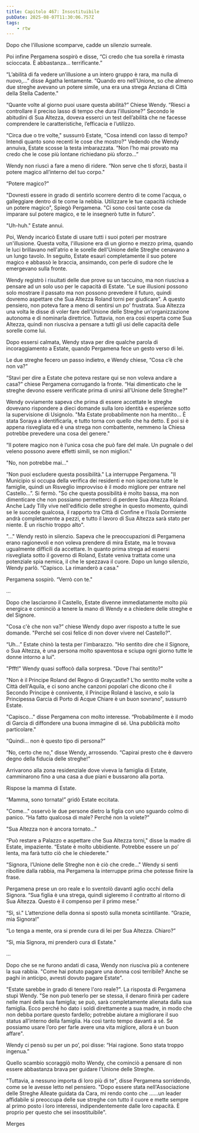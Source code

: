 ```yaml
---
title: Capitolo 467: Insostituibile
pubDate: 2025-08-07T11:30:06.757Z
tags:
    - rtw
---
```















Dopo che l’illusione scomparve, cadde un silenzio surreale.


Poi infine Pergamena sospirò e disse, “Ci credo che tua sorella è rimasta scioccata. È abbastanza… terrificante.”


“L’abilità di fa vedere un’illusione a un intero gruppo è rara, ma nulla di nuovo,…” disse Agatha lentamente. “Quando ero nell’Unione, so che almeno due streghe avevano un potere simile, una era una strega Anziana di Città della Stella Cadente."


“Quante volte al giorno puoi usare questa abilità?” Chiese Wendy. “Riesci a controllare il preciso lasso di tempo che dura l’illusione?” Secondo le abitudini di Sua Altezza, doveva esserci un test dell’abilità che ne facesse comprendere le caratteristiche, l’efficacia e l’utilizzo.


“Circa due o tre volte," sussurrò Estate, “Cosa intendi con lasso di tempo? Intendi quanto sono recenti le cose che mostro?" Vedendo che Wendy annuiva, Estate scosse la testa imbarazzata. “Non l’ho mai provato ma credo che le cose più lontane richiedano più sforzo…”


Wendy non riuscì a fare a meno di ridere. “Non serve che ti sforzi, basta il potere magico all’interno del tuo corpo."


“Potere magico?"


"Dovresti essere in grado di sentirlo scorrere dentro di te come l'acqua, o galleggiare dentro di te come la nebbia. Utilizzare le tue capacità richiede un potere magico", Spiegò Pergamena. "Ci sono così tante cose da imparare sul potere magico, e te le insegnerò tutte in futuro".


"Uh-huh." Estate annuì.


Poi, Wendy incaricò Estate di usare tutti i suoi poteri per mostrare un'illusione. Questa volta, l'illusione era di un giorno e mezzo prima, quando le luci brillavano nell'atrio e le sorelle dell'Unione delle Streghe cenavano a un lungo tavolo. In seguito, Estate esaurì completamente il suo potere magico e abbassò le braccia, ansimando, con perle di sudore che le emergevano sulla fronte.


Wendy registrò i risultati delle due prove su un taccuino, ma non riusciva a pensare ad un solo uso per le capacità di Estate. "Le sue illusioni possono solo mostrare il passato ma non possono prevedere il futuro, quindi dovremo aspettare che Sua Altezza Roland torni per giudicare". A questo pensiero, non poteva fare a meno di sentirsi un po' frustrata. Sua Altezza una volta le disse di voler fare dell'Unione delle Streghe un'organizzazione autonoma e di nominarla direttrice. Tuttavia, non era così esperta come Sua Altezza, quindi non riusciva a pensare a tutti gli usi delle capacità delle sorelle come lui.


Dopo essersi calmata, Wendy stava per dire qualche parola di incoraggiamento a Estate, quando Pergamena fece un gesto verso di lei.


Le due streghe fecero un passo indietro, e Wendy chiese, “Cosa c’è che non va?"


“Stavi per dire a Estate che poteva restare qui se non voleva andare a casa?" chiese Pergamena corrugando la fronte. “Hai dimenticato che le streghe devono essere verificate prima di unirsi all’Unione delle Streghe?"


Wendy ovviamente sapeva che prima di essere accettate le streghe dovevano rispondere a dieci domande sulla loro identità e esperienze sotto la supervisione di Usignolo. "Ma Estate probabilmente non ha mentito… È stata Soraya a identificarla, e tutto torna con quello che ha detto. E poi si è appena risvegliata ed è una strega non combattente, nemmeno la Chiesa potrebbe prevedere una cosa del genere."


“Il potere magico non è l’unica cosa che può fare del male. Un pugnale o del veleno possono avere effetti simili, se non migliori."


"No, non potrebbe mai..."


“Non puoi escludere questa possibilità." La interruppe Pergamena. "Il Municipio si occupa della verifica dei residenti e non ispeziona tutte le famiglie, quindi un Risveglio improvviso è il modo migliore per entrare nel Castello…”. Si fermò. "So che questa possibilità è molto bassa, ma non dimenticare che non possiamo permetterci di perdere Sua Altezza Roland. Anche Lady Tilly vive nell'edificio delle streghe in questo momento, quindi se le succede qualcosa, il rapporto tra Città di Confine e l’Isola Dormiente andrà completamente a pezzi, e tutto il lavoro di Sua Altezza sarà stato per niente. È un rischio troppo alto".


"..." Wendy restò in silenzio. Sapeva che le preoccupazioni di Pergamena erano ragionevoli e non voleva prendere di mira Estate, ma le trovava ugualmente difficili da accettare. In quanto prima strega ad essersi risvegliata sotto il governo di Roland, Estate veniva trattata come una potenziale spia nemica, il che le spezzava il cuore. Dopo un lungo silenzio, Wendy parlò. “Capisco. La rimanderò a casa."


Pergamena sospirò. “Verrò con te."


...






Dopo che lasciarono il Castello, Estate divenne immediatamente molto più energica e cominciò a tenere la mano di Wendy e a chiedere delle streghe e del Signore.


"Cosa c'è che non va?” chiese Wendy dopo aver risposto a tutte le sue domande. "Perché sei così felice di non dover vivere nel Castello?".


“Uh…” Estate chinò la testa per l’imbarazzo. "Ho sentito dire che il Signore, o Sua Altezza, è una persona molto spaventosa e sciupa ogni giorno tutte le donne intorno a lui".


"Pfft!" Wendy quasi soffocò dalla sorpresa. "Dove l'hai sentito?"


"Non è il Principe Roland del Regno di Graycastle? L'ho sentito molte volte a Città dell'Aquila, e ci sono anche canzoni popolari che dicono che il Secondo Principe è connivente, il Principe Roland è lascivo, e solo la Principessa Garcia di Porto di Acque Chiare è un buon sovrano", sussurrò Estate.


"Capisco..." disse Pergamena con molto interesse. “Probabilmente è il modo di Garcia di diffondere una buona immagine di sé. Una pubblicità molto particolare."


“Quindi… non è questo tipo di persona?”


“No, certo che no," disse Wendy, arrossendo. “Capirai presto che è davvero degno della fiducia delle streghe!"


Arrivarono alla zona residenziale dove viveva la famiglia di Estate, camminarono fino a una casa a due piani e bussarono alla porta.


Rispose la mamma di Estate.


“Mamma, sono tornata!” gridò Estate eccitata.


"Come..." osservò le due persone dietro la figlia con uno sguardo colmo di panico. “Ha fatto qualcosa di male? Perché non la volete?”


"Sua Altezza non è ancora tornato..."


“Può restare a Palazzo e aspettare che Sua Altezza torni," disse la madre di Estate, impaziente. “Estate è molto ubbidiente. Potrebbe essere un po’ lenta, ma farà tutto ciò che le chiederete.”


“Signora, l’Unione delle Streghe non è ciò che crede..." Wendy si sentì ribollire dalla rabbia, ma Pergamena la interruppe prima che potesse finire la frase.


Pergamena prese un oro reale e lo sventolò davanti aglio occhi della Signora. “Sua figlia è una strega, quindi sigleremo il contratto al ritorno di Sua Altezza. Questo è il compenso per il primo mese.”


“Sì, sì." L’attenzione della donna si spostò sulla moneta scintillante. “Grazie, mia Signora!"


“Lo tenga a mente, ora si prende cura di lei per Sua Altezza. Chiaro?”


“Sì, mia Signora, mi prenderò cura di Estate."






...






Dopo che se ne furono andati di casa, Wendy non riusciva più a contenere la sua rabbia. "Come hai potuto pagare una donna così terribile? Anche se paghi in anticipo, avresti dovuto pagare Estate".


"Estate sarebbe in grado di tenere l'oro reale?". La risposta di Pergamena stupì Wendy. "Se non può tenerlo per se stessa, il denaro finirà per cadere nelle mani della sua famiglia; se può, sarà completamente alienata dalla sua famiglia. Ecco perché ho dato i soldi direttamente a sua madre, in modo che non debba portare questo fardello; potrebbe aiutare a migliorare il suo status all’interno della famiglia. Ha così tanto tempo davanti a sé. Se possiamo usare l’oro per farle avere una vita migliore, allora è un buon affare".


Wendy ci pensò su per un po’, poi disse: “Hai ragione. Sono stata troppo ingenua.”


Quello scambio scoraggiò molto Wendy, che cominciò a pensare di non essere abbastanza brava per guidare l'Unione delle Streghe.


"Tuttavia, a nessuno importa di loro più di te", disse Pergamena sorridendo, come se le avesse letto nel pensiero. "Dopo essere stata nell'Associazione delle Streghe Alleate guidata da Cara, mi rendo conto che ……un leader affidabile si preoccupa delle sue streghe con tutto il cuore e mette sempre al primo posto i loro interessi, indipendentemente dalle loro capacità. È proprio per questo che sei insostituibile".










Merges
                                


                                



